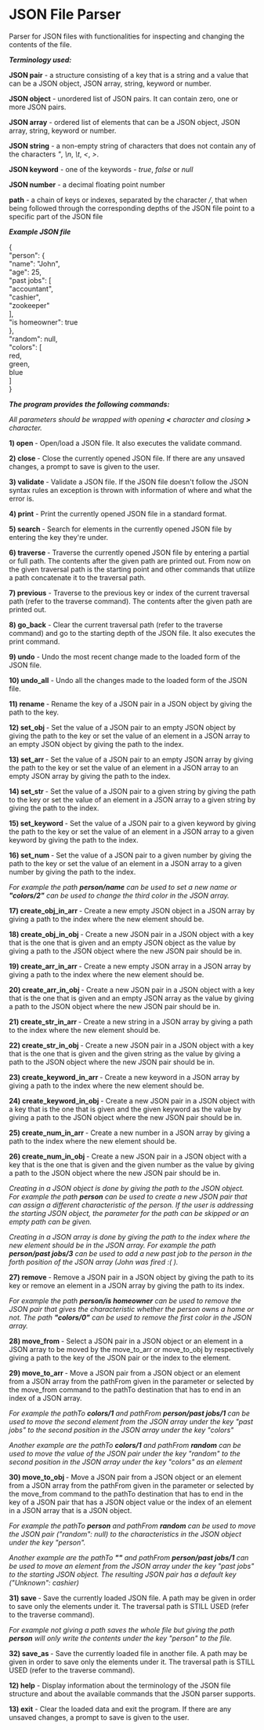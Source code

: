 # JSON File Parser

Parser for JSON files with functionalities for inspecting and changing the contents of the file.

***Terminology used:***

**JSON pair** - a structure consisting of a key that is a string and a value that can be a JSON
object, JSON array, string, keyword or number.

**JSON object** - unordered list of JSON pairs. It can contain zero, one or more JSON pairs.

**JSON array** - ordered list of elements that can be a JSON object, JSON array, string, keyword or number.

**JSON string** - a non-empty string of characters that does not contain any of the characters
*"*, *\n*, *\t*, *<*, *>*.

**JSON keyword** - one of the keywords - *true*, *false* or *null*

**JSON number** - a decimal floating point number

**path** - a chain of keys or indexes, separated by the character */*, that when being followed through 
the corresponding depths of the JSON file point to a specific part of the JSON file

***Example JSON file***

{<br>
  "person": {<br>
    "name": "John",<br>
    "age": 25,<br>
    "past jobs": [<br>
      "accountant",<br>
      "cashier",<br>
      "zookeeper"<br>
    ],<br>
    "is homeowner": true<br>
  },<br>
  "random": null,<br>
  "colors": [<br>
    red,<br>
    green,<br>
    blue<br>
  ]<br>
}<br>

***The program provides the following commands:***

*All parameters should be wrapped with opening **<** character and closing **>** character.*

**1) open <filename>** - Open/load a JSON file. It also executes the validate command.

**2) close <filename>** - Close the currently opened JSON file.
If there are any unsaved changes, a prompt to save is given to the user.

**3) validate <filename>** - Validate a JSON file. If the JSON file doesn't follow the JSON
syntax rules an exception is thrown with information of where and what the error is.

**4) print** - Print the currently opened JSON file in a standard format.

**5) search <key>** - Search for elements in the currently opened JSON file by entering the key
they're under.

**6) traverse <path>** - Traverse the currently opened JSON file by entering a partial or full path. 
The contents after the given path are printed out. From now on the given traversal path is the
starting point and other commands that utilize a path concatenate it to the traversal path.

**7) previous** - Traverse to the previous key or index of the current traversal path
(refer to the traverse command). The contents after the given path are printed out.

**8) go_back** - Clear the current traversal path (refer to the traverse command)
and go to the starting depth of the JSON file. It also executes the print command.

**9) undo** - Undo the most recent change made to the loaded form of the JSON file.

**10) undo_all** - Undo all the changes made to the loaded form of the JSON file.

**11) rename <key> <path>** - Rename the key of a JSON pair in a JSON object by giving the path
to the key.

**12) set_obj <path>** - Set the value of a JSON pair to an empty JSON object by giving the path to the key 
or set the value of an element in a JSON array to an empty JSON object by giving the path to the index.

**13) set_arr <path>** - Set the value of a JSON pair to an empty JSON array by giving the path to the key 
or set the value of an element in a JSON array to an empty JSON array by giving the path to the index.

**14) set_str <string> <path>** - Set the value of a JSON pair to a given string by giving the path to the key 
or set the value of an element in a JSON array to a given string by giving the path to the index.

**15) set_keyword <keyword> <path>** - Set the value of a JSON pair to a given keyword by giving the path to the key 
or set the value of an element in a JSON array to a given keyword by giving the path to the index.

**16) set_num <number> <path>** - Set the value of a JSON pair to a given number by giving the path to the key 
or set the value of an element in a JSON array to a given number by giving the path to the index.

*For example the path **person/name** can be used to set a new name or **"colors/2"** can be used to change
the third color in the JSON array.*

**17) create_obj_in_arr <path>** - Create a new empty JSON object in a JSON array by giving a path to the index
where the new element should be.

**18) create_obj_in_obj <key> <path>** - Create a new JSON pair in a JSON object with a key that is the one that is given
and an empty JSON object as the value by giving a path to the JSON object where the new JSON pair should be in.

**19) create_arr_in_arr <path>** - Create a new empty JSON array in a JSON array by giving a path to the index
where the new element should be.

**20) create_arr_in_obj <key> <path>** - Create a new JSON pair in a JSON object with a key that is the one that is given
and an empty JSON array as the value by giving a path to the JSON object where the new JSON pair should be in.

**21) create_str_in_arr <str> <path>** - Create a new string in a JSON array by giving a path to the index
where the new element should be.

**22) create_str_in_obj <key> <str> <path>** - Create a new JSON pair in a JSON object with a key that is the one that is given
and the given string as the value by giving a path to the JSON object where the new JSON pair should be in.

**23) create_keyword_in_arr <keyword> <path>** - Create a new keyword in a JSON array by giving a path to the index
where the new element should be.

**24) create_keyword_in_obj <key> <keyword> <path>** - Create a new JSON pair in a JSON object with a key that is the one that is given
and the given keyword as the value by giving a path to the JSON object where the new JSON pair should be in.

**25) create_num_in_arr <number> <path>** - Create a new number in a JSON array by giving a path to the index
where the new element should be.

**26) create_num_in_obj <key> <number> <path>** - Create a new JSON pair in a JSON object with a key that is the one that is given
and the given number as the value by giving a path to the JSON object where the new JSON pair should be in.

*Creating in a JSON object is done by giving the path to the JSON object. For example the path **person** can be used to
create a new JSON pair that can assign a different characteristic of the person.
If the user is addressing the starting JSON object, the parameter for the path can be skipped or an empty path can be given.*

*Creating in a JSON array is done by giving the path to the index where the new element should be in the JSON array.
For example the path **person/past jobs/3** can be used to add a new past job to the person in the forth position of the JSON array
(John was fired :( ).*

**27) remove <path>** - Remove a JSON pair in a JSON object by giving the path to its key or 
remove an element in a JSON array by giving the path to its index. 

*For example the path **person/is homeowner** can be used to remove the JSON pair that gives the characteristic whether
the person owns a home or not. The path **"colors/0"** can be used to remove the first color in the JSON array.*

**28) move_from <path>** - Select a JSON pair in a JSON object or an element in a JSON array to be moved
by the move_to_arr or move_to_obj by respectively giving a path to the key of the JSON pair or the index to the element.

**29) move_to_arr <pathTo> <pathFrom>** - Move a JSON pair from a JSON object or an element from a JSON array from the
pathFrom given in the parameter or selected by the move_from command to the pathTo destination that has to end in an index
of a JSON array.

*For example the pathTo **colors/1** and pathFrom **person/past jobs/1** can be used to move the second element from the
JSON array under the key "past jobs" to the second position in the JSON array under the key "colors"*

*Another example are the pathTo **colors/1** and pathFrom **random** can be used to move the value of the JSON pair under
the key "random" to the second position in the JSON array under the key "colors" as an element*

**30) move_to_obj <pathTo> <pathFrom>** - Move a JSON pair from a JSON object or an element from a JSON array from the
pathFrom given in the parameter or selected by the move_from command to the pathTo destination that has to end in the key
of a JSON pair that has a JSON object value or the index of an element in a JSON array that is a JSON object. 

*For example the pathTo **person** and pathFrom **random** can be used to move the JSON pair ("random": null)
to the characteristics in the JSON object under the key "person".*

*Another example are the pathTo **""** and pathFrom **person/past jobs/1** can be used to move an element from the
JSON array under the key "past jobs" to the starting JSON object. The resulting JSON pair has a default key
("Unknown": cashier)*

**31) save <path>** - Save the currently loaded JSON file. A path may be given in order to save only the
elements under it. The traversal path is STILL USED (refer to the traverse command).

*For example not giving a path saves the whole file but giving the path **person** 
will only write the contents under the key "person" to the file.*

**32) save_as <path>** - Save the currently loaded file in another file. A path may be given in order
to save only the elements under it. The traversal path is STILL USED (refer to the traverse command).

**12) help** - Display information about the terminology of the JSON file structure and about the available
commands that the JSON parser supports.

**13) exit** - Clear the loaded data and exit the program.
If there are any unsaved changes, a prompt to save is given to the user.
